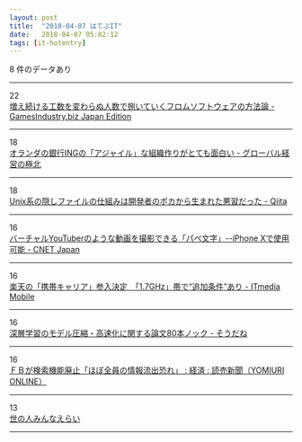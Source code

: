 ```yaml
---
layout: post
title:  "2018-04-07 はてぶIT"
date:   2018-04-07 05:02:12
tags: [it-hotentry]
---
```

8 件のデータあり

<hr><div class="row">
<div class="col-1"><span class="badge badge-pill badge-success h2">22</span></div>
<div class="col-11"><a href='http://jp.gamesindustry.biz/article/1804/18040601/' target='_blank'>増え続ける工数を変わらぬ人数で捌いていくフロムソフトウェアの方法論 - GamesIndustry.biz Japan Edition</a></div>
</div>
<hr>
<div class="row">
<div class="col-1"><span class="badge badge-pill badge-success h2">18</span></div>
<div class="col-11"><a href='http://globalbiz.hatenablog.com/entry/2018/04/06/200050' target='_blank'>オランダの銀行INGの「アジャイル」な組織作りがとても面白い - グローバル経営の極北</a></div>
</div>
<hr>
<div class="row">
<div class="col-1"><span class="badge badge-pill badge-success h2">18</span></div>
<div class="col-11"><a href='https://qiita.com/weloan/items/d4e0135f947d7f981603' target='_blank'>Unix系の隠しファイルの仕組みは開発者のポカから生まれた悪習だった - Qiita</a></div>
</div>
<hr>
<div class="row">
<div class="col-1"><span class="badge badge-pill badge-success h2">16</span></div>
<div class="col-11"><a href='https://japan.cnet.com/article/35117332/' target='_blank'>バーチャルYouTuberのような動画を撮影できる「パペ文字」--iPhone Xで使用可能 - CNET Japan</a></div>
</div>
<hr>
<div class="row">
<div class="col-1"><span class="badge badge-pill badge-success h2">16</span></div>
<div class="col-11"><a href='http://www.itmedia.co.jp/mobile/articles/1804/06/news142.html' target='_blank'>楽天の「携帯キャリア」参入決定　「1.7GHz」帯で“追加条件”あり - ITmedia Mobile</a></div>
</div>
<hr>
<div class="row">
<div class="col-1"><span class="badge badge-pill badge-success h2">16</span></div>
<div class="col-11"><a href='http://madoibito80.hatenablog.jp/entry/2018/04/06/121059' target='_blank'>深層学習のモデル圧縮・高速化に関する論文80本ノック - そうだね</a></div>
</div>
<hr>
<div class="row">
<div class="col-1"><span class="badge badge-pill badge-success h2">16</span></div>
<div class="col-11"><a href='http://www.yomiuri.co.jp/economy/20180406-OYT1T50092.html' target='_blank'>ＦＢが検索機能廃止「ほぼ全員の情報流出恐れ」 : 経済 : 読売新聞（YOMIURI ONLINE）</a></div>
</div>
<hr>
<div class="row">
<div class="col-1"><span class="badge badge-pill badge-success h2">13</span></div>
<div class="col-11"><a href='https://anond.hatelabo.jp/20180406154403' target='_blank'>世の人みんなえらい</a></div>
</div>
<hr>
